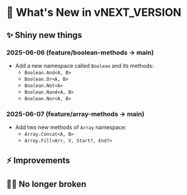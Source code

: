 # 🌈 What's New in vNEXT_VERSION

## ✨ Shiny new things

### 2025-06-06 (feature/boolean-methods → main)

+ Add a new namespace called `Boolean` and its methods:
  + `Boolean.And<A, B>`
  + `Boolean.Or<A, B>`
  + `Boolean.Not<A>`
  + `Boolean.Nand<A, B>`
  + `Boolean.Nor<A, B>`

### 2025-06-07 (feature/array-methods → main)

+ Add two new methods of `Array` namespace:
  + `Array.Concat<A, B>`
  + `Array.Fill<Arr, V, Start?, End?>`

## ⚡ Improvements

## 🐦‍🔥 No longer broken